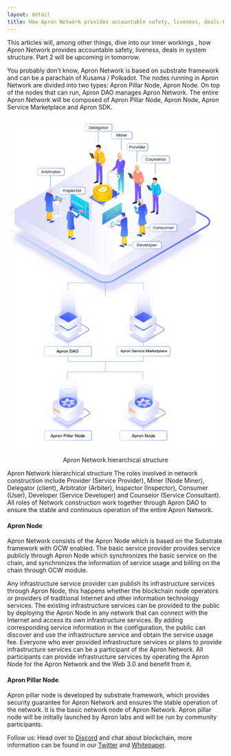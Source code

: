 ```yaml
---
layout: detail
title: How Apron Network provides accountable safety, liveness, deals-Part 1
---
```



This articles will, among other things, dive into our inner workings , how Apron Network provides accountable safety, liveness, deals in system structure. Part 2 will be upcoming in tomorrow.

You probably don’t know, Apron Network is based on substrate framework and can be a parachain of Kusama / Polkadot. The nodes running in Apron Network are divided into two types: Apron Pillar Node, Apron Node. On top of the nodes that can run, Apron DAO manages Apron Network. The entire Apron Network will be composed of Apron Pillar Node, Apron Node, Apron Service Marketplace and Apron SDK.

![Apron Network hierarchical structure](/assets/images/posts/20201219HowApronNetworkprovidesaccountablesafety.png)<center style="font-size:14px;">Apron Network hierarchical structure</center>  

Apron Network hierarchical structure
The roles involved in network construction include Provider (Service Provider), Miner (Node Miner), Delegator (client), Arbitrator (Arbiter), Inspector (Inspector), Consumer (User), Developer (Service Developer) and Counselor (Service Consultant). All roles of Network construction work together through Apron DAO to ensure the stable and continuous operation of the entire Apron Network.

#### Apron Node‌
Apron Network consists of the Apron Node which is based on the Substrate framework with OCW enabled. The basic service provider provides service publicly through Apron Node which synchronizes the basic service on the chain, and synchronizes the information of service usage and billing on the chain through OCW module.

Any infrastructure service provider can publish its infrastructure services through Apron Node, this happens whether the blockchain node operators or providers of traditional Internet and other information technology services. The existing infrastructure services can be provided to the public by deploying the Apron Node in any network that can connect with the Internet and access its own infrastructure services. By adding corresponding service information in the configuration, the public can discover and use the infrastructure service and obtain the service usage fee. Everyone who ever provided infrastructure services or plans to provide infrastructure services can be a participant of the Apron Network. All participants can provide infrastructure services by operating the Apron Node for the Apron Network and the Web 3.0 and benefit from it.

#### Apron Pillar Node
Apron pillar node is developed by substrate framework, which provides security guarantee for Apron Network and ensures the stable operation of the network. It is the basic network node of Apron Network. Apron pillar node will be initially launched by Apron labs and will be run by community participants.

Follow us:
Head over to [Discord](https://discord.com/invite/uCdPmmB2SV) and chat about blockchain, more information can be found in our [Twitter](https://twitter.com/apronofficial1) and [Whitepaper](https://apron-network.gitbook.io/apron-network/).
